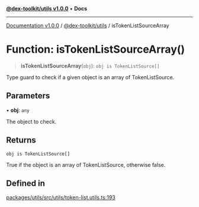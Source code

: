 [**@dex-toolkit/utils v1.0.0**](../README.md) • **Docs**

***

[Documentation v1.0.0](../../../packages.md) / [@dex-toolkit/utils](../README.md) / isTokenListSourceArray

# Function: isTokenListSourceArray()

> **isTokenListSourceArray**(`obj`): `obj is TokenListSource[]`

Type guard to check if a given object is an array of TokenListSource.

## Parameters

• **obj**: `any`

The object to check.

## Returns

`obj is TokenListSource[]`

True if the object is an array of TokenListSource, otherwise false.

## Defined in

[packages/utils/src/utils/token-list.utils.ts:193](https://github.com/niZmosis/dex-toolkit/blob/3d8b41b44787b30fbea5de3ab4737662ffb61bc8/packages/utils/src/utils/token-list.utils.ts#L193)
